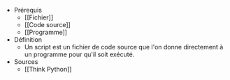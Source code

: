 - Prérequis
	- [[Fichier]]
	- [[Code source]]
	- [[Programme]]
- Définition
	-	Un script est un fichier de code source que l'on donne directement à un programme pour qu'il soit exécuté.
- Sources
	-	[[Think Python]]